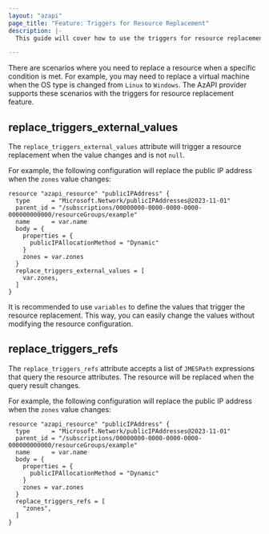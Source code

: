 ```yaml
---
layout: "azapi"
page_title: "Feature: Triggers for Resource Replacement"
description: |-
  This guide will cover how to use the triggers for resource replacement feature in the AzAPI provider. 

---
```


There are scenarios where you need to replace a resource when a specific condition is met. For example, you may need to replace a virtual machine when the OS type is changed from `Linux` to `Windows`. The AzAPI provider supports these scenarios with the triggers for resource replacement feature.

## replace_triggers_external_values

The `replace_triggers_external_values` attribute will trigger a resource replacement when the value changes and is not `null`.

For example, the following configuration will replace the public IP address when the `zones` value changes:

```hcl
resource "azapi_resource" "publicIPAddress" {
  type      = "Microsoft.Network/publicIPAddresses@2023-11-01"
  parent_id = "/subscriptions/00000000-0000-0000-0000-000000000000/resourceGroups/example"
  name      = var.name
  body = {
    properties = {
      publicIPAllocationMethod = "Dynamic"
    }
    zones = var.zones
  }
  replace_triggers_external_values = [
    var.zones,
  ]
}
```

It is recommended to use `variables` to define the values that trigger the resource replacement. This way, you can easily change the values without modifying the resource configuration.

## replace_triggers_refs

The `replace_triggers_refs` attribute accepts a list of `JMESPath` expressions that query the resource attributes. The resource will be replaced when the query result changes.

For example, the following configuration will replace the public IP address when the `zones` value changes:

```hcl
resource "azapi_resource" "publicIPAddress" {
  type      = "Microsoft.Network/publicIPAddresses@2023-11-01"
  parent_id = "/subscriptions/00000000-0000-0000-0000-000000000000/resourceGroups/example"
  name      = var.name
  body = {
    properties = {
      publicIPAllocationMethod = "Dynamic"
    }
    zones = var.zones
  }
  replace_triggers_refs = [
    "zones",
  ]
}
```